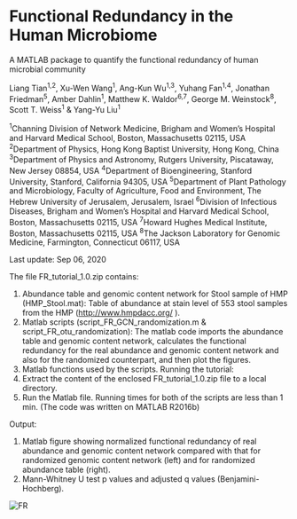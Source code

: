 # Functional Redundancy in the Human Microbiome

A MATLAB package to quantify the functional redundancy of human microbial community

Liang Tian<sup>1,2</sup>, Xu-Wen Wang<sup>1</sup>, Ang-Kun Wu<sup>1,3</sup>, Yuhang Fan<sup>1,4</sup>, Jonathan Friedman<sup>5</sup>, Amber Dahlin<sup>1</sup>, Matthew K. Waldor<sup>6,7</sup>, George M. Weinstock<sup>8</sup>, Scott T. Weiss<sup>1</sup> & Yang-Yu Liu<sup>1</sup>

<sup>1</sup>Channing Division of Network Medicine, Brigham and Women’s Hospital and Harvard Medical School, Boston, Massachusetts 02115, USA
<sup>2</sup>Department of Physics, Hong Kong Baptist University, Hong Kong, China
<sup>3</sup>Department of Physics and Astronomy, Rutgers University, Piscataway, New Jersey 08854, USA
<sup>4</sup>Department of Bioengineering, Stanford University, Stanford, California 94305, USA
<sup>5</sup>Department of Plant Pathology and Microbiology, Faculty of Agriculture, Food and Environment, The Hebrew University of Jerusalem, Jerusalem, Israel
<sup>6</sup>Division of Infectious Diseases, Brigham and Women’s Hospital and Harvard Medical School, Boston, Massachusetts 02115, USA
<sup>7</sup>Howard Hughes Medical Institute, Boston, Massachusetts 02115, USA
<sup>8</sup>The Jackson Laboratory for Genomic Medicine, Farmington, Connecticut 06117, USA 

Last update: Sep 06, 2020

The file FR_tutorial_1.0.zip contains: 
1) Abundance table and genomic content network for Stool sample of HMP (HMP_Stool.mat): Table of abundance at stain level of 553 stool samples from the HMP (http://www.hmpdacc.org/ ).
2) Matlab scripts (script_FR_GCN_randomization.m & script_FR_otu_randomization): The matlab code imports the abundance table and genomic content network, calculates the functional redundancy for the real abundance and genomic content network and also for the randomized counterpart, and then plot the figures.
3) Matlab functions used by the scripts.
Running the tutorial:
1) Extract the content of the enclosed FR_tutorial_1.0.zip file to a local directory.
2) Run the Matlab file. Running times for both of the scripts are less than 1 min. 
(The code was written on MATLAB R2016b)

Output:
1) Matlab figure showing normalized functional redundancy of real abundance and genomic content network compared with that for randomized genomic content network (left) and for randomized abundance table (right).
2) Mann-Whitney U test p values and adjusted q values (Benjamini-Hochberg).
 
![FR](https://github.com/liangtian85/FR/blob/master/FR_figure.png)
